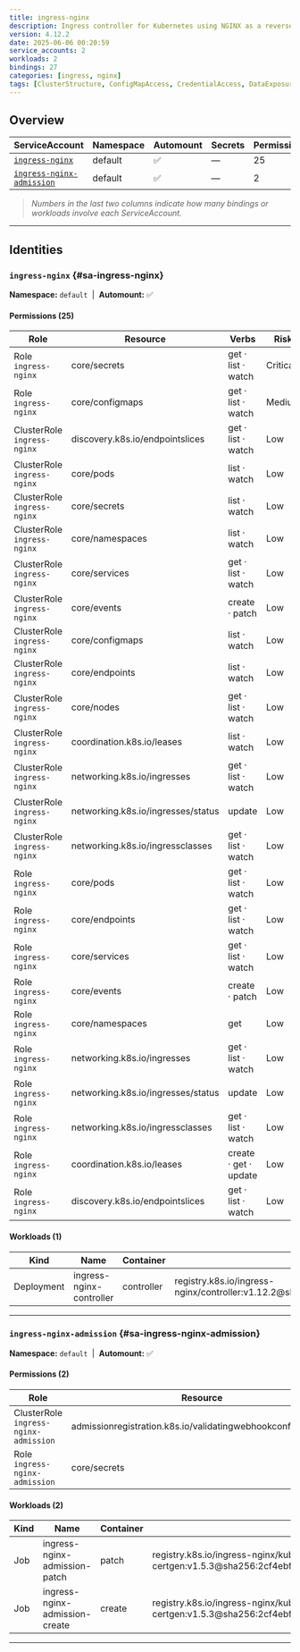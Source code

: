 ```yaml
---
title: ingress-nginx
description: Ingress controller for Kubernetes using NGINX as a reverse proxy and load balancer
version: 4.12.2
date: 2025-06-06 00:20:59
service_accounts: 2
workloads: 2
bindings: 27
categories: [ingress, nginx]
tags: [ClusterStructure, ConfigMapAccess, CredentialAccess, DataExposure, InformationDisclosure, Reconnaissance, SecretAccess]
---
```


## Overview

|ServiceAccount|Namespace|Automount|Secrets|Permissions|Workloads|
|---|---|---|---|---|---|
|[`ingress-nginx`](#sa-ingress-nginx)|default|✅|—|25|1|
|[`ingress-nginx-admission`](#sa-ingress-nginx-admission)|default|✅|—|2|2|


> *Numbers in the last two columns indicate how many bindings or workloads involve each ServiceAccount.*

---

## Identities

### `ingress-nginx` {#sa-ingress-nginx}
**Namespace:** `default` &nbsp;|&nbsp; **Automount:** ✅

#### Permissions (25)
|Role|Resource|Verbs|Risk|
|---|---|---|---|
|Role `ingress-nginx`|core/secrets|get · list · watch|Critical|
|Role `ingress-nginx`|core/configmaps|get · list · watch|Medium|
|ClusterRole `ingress-nginx`|discovery.k8s.io/endpointslices|get · list · watch|Low|
|ClusterRole `ingress-nginx`|core/pods|list · watch|Low|
|ClusterRole `ingress-nginx`|core/secrets|list · watch|Low|
|ClusterRole `ingress-nginx`|core/namespaces|list · watch|Low|
|ClusterRole `ingress-nginx`|core/services|get · list · watch|Low|
|ClusterRole `ingress-nginx`|core/events|create · patch|Low|
|ClusterRole `ingress-nginx`|core/configmaps|list · watch|Low|
|ClusterRole `ingress-nginx`|core/endpoints|list · watch|Low|
|ClusterRole `ingress-nginx`|core/nodes|get · list · watch|Low|
|ClusterRole `ingress-nginx`|coordination.k8s.io/leases|list · watch|Low|
|ClusterRole `ingress-nginx`|networking.k8s.io/ingresses|get · list · watch|Low|
|ClusterRole `ingress-nginx`|networking.k8s.io/ingresses/status|update|Low|
|ClusterRole `ingress-nginx`|networking.k8s.io/ingressclasses|get · list · watch|Low|
|Role `ingress-nginx`|core/pods|get · list · watch|Low|
|Role `ingress-nginx`|core/endpoints|get · list · watch|Low|
|Role `ingress-nginx`|core/services|get · list · watch|Low|
|Role `ingress-nginx`|core/events|create · patch|Low|
|Role `ingress-nginx`|core/namespaces|get|Low|
|Role `ingress-nginx`|networking.k8s.io/ingresses|get · list · watch|Low|
|Role `ingress-nginx`|networking.k8s.io/ingresses/status|update|Low|
|Role `ingress-nginx`|networking.k8s.io/ingressclasses|get · list · watch|Low|
|Role `ingress-nginx`|coordination.k8s.io/leases|create · get · update|Low|
|Role `ingress-nginx`|discovery.k8s.io/endpointslices|get · list · watch|Low|

#### Workloads (1)
|Kind|Name|Container|Image|
|---|---|---|---|
|Deployment|ingress-nginx-controller|controller|registry.k8s.io/ingress-nginx/controller:v1.12.2@sha256:03497ee984628e95eca9b2279e3f3a3c1685dd48635479e627d219f00c8eefa9|

---

### `ingress-nginx-admission` {#sa-ingress-nginx-admission}
**Namespace:** `default` &nbsp;|&nbsp; **Automount:** ✅

#### Permissions (2)
|Role|Resource|Verbs|Risk|
|---|---|---|---|
|ClusterRole `ingress-nginx-admission`|admissionregistration.k8s.io/validatingwebhookconfigurations|get · update|Low|
|Role `ingress-nginx-admission`|core/secrets|create · get|Low|

#### Workloads (2)
|Kind|Name|Container|Image|
|---|---|---|---|
|Job|ingress-nginx-admission-patch|patch|registry.k8s.io/ingress-nginx/kube-webhook-certgen:v1.5.3@sha256:2cf4ebfa82a37c357455458f6dfc334aea1392d508270b2517795a9933a02524|
|Job|ingress-nginx-admission-create|create|registry.k8s.io/ingress-nginx/kube-webhook-certgen:v1.5.3@sha256:2cf4ebfa82a37c357455458f6dfc334aea1392d508270b2517795a9933a02524|

---

